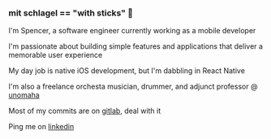 ### mit schlagel == "with sticks" 🥁

I'm Spencer, a software engineer currently working as a mobile developer

I'm passionate about building simple features and applications that deliver a memorable user experience

My day job is native iOS development, but I'm dabbling in React Native

I'm also a freelance orchesta musician, drummer, and adjunct professor @ [unomaha](https://www.unomaha.edu)

Most of my commits are on [gitlab](https://www.gitlab.com), deal with it

Ping me on [linkedin](https://www.linkedin.com/in/spencer-jones-omaha/)
